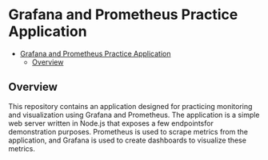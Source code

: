 # Grafana and Prometheus Practice Application

<!--toc:start-->

- [Grafana and Prometheus Practice Application](#grafana-and-prometheus-practice-application)
  - [Overview](#overview)
  <!--toc:end-->

## Overview

This repository contains an application designed for practicing monitoring and visualization using Grafana and Prometheus. The application is a simple web server written in Node.js that exposes a few endpointsfor demonstration purposes. Prometheus is used to scrape metrics from the application, and Grafana is used to create dashboards to visualize these metrics.
